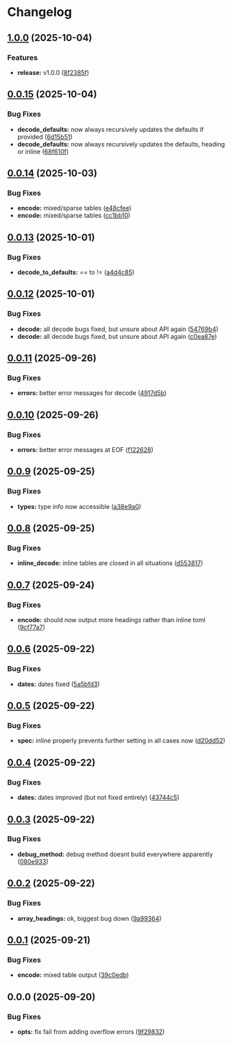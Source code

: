 # Changelog

## [1.0.0](https://github.com/BirdeeHub/tomlua/compare/v0.0.15...v1.0.0) (2025-10-04)


### Features

* **release:** v1.0.0 ([8f2385f](https://github.com/BirdeeHub/tomlua/commit/8f2385f6194255009d9b5d48628b536993a20243))

## [0.0.15](https://github.com/BirdeeHub/tomlua/compare/v0.0.14...v0.0.15) (2025-10-04)


### Bug Fixes

* **decode_defaults:** now always recursively updates the defaults if provided ([6d15b51](https://github.com/BirdeeHub/tomlua/commit/6d15b51c146b36813e432c7847a954d3bfa82f04))
* **decode_defaults:** now always recursively updates the defaults, heading or inline ([68f610f](https://github.com/BirdeeHub/tomlua/commit/68f610fa60ac4ebf0b5d79ecfcf842827d6220a8))

## [0.0.14](https://github.com/BirdeeHub/tomlua/compare/v0.0.13...v0.0.14) (2025-10-03)


### Bug Fixes

* **encode:** mixed/sparse tables ([e48cfee](https://github.com/BirdeeHub/tomlua/commit/e48cfee50eded34eb333038480a1bdf858e99c9f))
* **encode:** mixed/sparse tables ([cc1bb10](https://github.com/BirdeeHub/tomlua/commit/cc1bb10559e8f3679e0900070cd03cfb4219ee3e))

## [0.0.13](https://github.com/BirdeeHub/tomlua/compare/v0.0.12...v0.0.13) (2025-10-01)


### Bug Fixes

* **decode_to_defaults:** == to != ([a4d4c85](https://github.com/BirdeeHub/tomlua/commit/a4d4c8522ed31ffc96b4da424e153086b66fe9cf))

## [0.0.12](https://github.com/BirdeeHub/tomlua/compare/v0.0.11...v0.0.12) (2025-10-01)


### Bug Fixes

* **decode:** all decode bugs fixed, but unsure about API again ([54769b4](https://github.com/BirdeeHub/tomlua/commit/54769b4abe2a67051eb21dde93785ffddc8b1f97))
* **decode:** all decode bugs fixed, but unsure about API again ([c0ea87e](https://github.com/BirdeeHub/tomlua/commit/c0ea87e8349737343ba776df27e16a0d039cac74))

## [0.0.11](https://github.com/BirdeeHub/tomlua/compare/v0.0.10...v0.0.11) (2025-09-26)


### Bug Fixes

* **errors:** better error messages for decode ([4917d5b](https://github.com/BirdeeHub/tomlua/commit/4917d5bbb435a0fe2a6cff26b848bf98cde4a5b1))

## [0.0.10](https://github.com/BirdeeHub/tomlua/compare/v0.0.9...v0.0.10) (2025-09-26)


### Bug Fixes

* **errors:** better error messages at EOF ([f122628](https://github.com/BirdeeHub/tomlua/commit/f12262866191bbc843290988f6dc80830bfaad80))

## [0.0.9](https://github.com/BirdeeHub/tomlua/compare/v0.0.8...v0.0.9) (2025-09-25)


### Bug Fixes

* **types:** type info now accessible ([a38e9a0](https://github.com/BirdeeHub/tomlua/commit/a38e9a0d7e07bd61603ba40880cbf5327ffcf912))

## [0.0.8](https://github.com/BirdeeHub/tomlua/compare/v0.0.7...v0.0.8) (2025-09-25)


### Bug Fixes

* **inline_decode:** inline tables are closed in all situations ([d553817](https://github.com/BirdeeHub/tomlua/commit/d553817db9691d04a3bc66937b9f5775916e73dd))

## [0.0.7](https://github.com/BirdeeHub/tomlua/compare/v0.0.6...v0.0.7) (2025-09-24)


### Bug Fixes

* **encode:** should now output more headings rather than inline toml ([9cf77a7](https://github.com/BirdeeHub/tomlua/commit/9cf77a7868d196fd6676cb08c6410963af084195))

## [0.0.6](https://github.com/BirdeeHub/tomlua/compare/v0.0.5...v0.0.6) (2025-09-22)


### Bug Fixes

* **dates:** dates fixed ([5a5bfd3](https://github.com/BirdeeHub/tomlua/commit/5a5bfd3354e77d48dfa985bbfd0cc770c59f176f))

## [0.0.5](https://github.com/BirdeeHub/tomlua/compare/v0.0.4...v0.0.5) (2025-09-22)


### Bug Fixes

* **spec:** inline properly prevents further setting in all cases now ([d20dd52](https://github.com/BirdeeHub/tomlua/commit/d20dd5277df3683bfb200310b87eeb6e56a95152))

## [0.0.4](https://github.com/BirdeeHub/tomlua/compare/v0.0.3...v0.0.4) (2025-09-22)


### Bug Fixes

* **dates:** dates improved (but not fixed entirely) ([43744c5](https://github.com/BirdeeHub/tomlua/commit/43744c510245db75cc3afd227fa0bbf641fe8be3))

## [0.0.3](https://github.com/BirdeeHub/tomlua/compare/v0.0.2...v0.0.3) (2025-09-22)


### Bug Fixes

* **debug_method:** debug method doesnt build everywhere apparently ([080e933](https://github.com/BirdeeHub/tomlua/commit/080e933274d8e5805a59fde38f8e557c1bbb441e))

## [0.0.2](https://github.com/BirdeeHub/tomlua/compare/v0.0.1...v0.0.2) (2025-09-22)


### Bug Fixes

* **array_headings:** ok, biggest bug down ([9a99364](https://github.com/BirdeeHub/tomlua/commit/9a9936469610dce128bdc60990f20ae9e3dfca85))

## [0.0.1](https://github.com/BirdeeHub/tomlua/compare/v0.0.0...v0.0.1) (2025-09-21)


### Bug Fixes

* **encode:** mixed table output ([39c0edb](https://github.com/BirdeeHub/tomlua/commit/39c0edb09e0825999260c439e76783ffa133d525))

## 0.0.0 (2025-09-20)


### Bug Fixes

* **opts:** fix fail from adding overflow errors ([9f29832](https://github.com/BirdeeHub/tomlua/commit/9f29832e8d58983b017e23a4888d0d5717c2cd6c))
